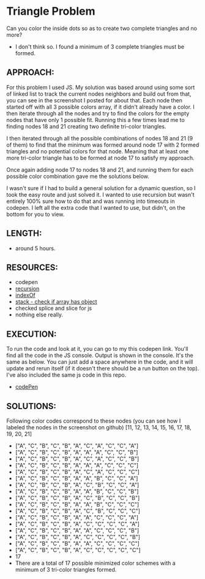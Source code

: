 # Triangle Problem

Can you color the inside dots so as to create two complete triangles and no more?
* I don't think so. I found a minimum of 3 complete triangles must be formed.


## APPROACH:
For this problem I used JS. My solution was based around using some sort of linked list to track the current nodes neighbors and build out from that, you can see in the screenshot I posted for about that. Each node then started off with all 3 possible colors array, if it didn't already have a color. I then iterate through all the nodes and try to find the colors for the empty nodes that have only 1 possible fit. Running this a few times lead me to finding nodes 18 and 21 creating two definite tri-color triangles. 

I then iterated through all the possible combinations of nodes 18 and 21 (9 of them) to find that the minimum was formed around node 17 with 2 formed triangles and no potential colors for that node. Meaning that at least one more tri-color triangle has to be formed at node 17 to satisfy my approach.

Once again adding node 17 to nodes 18 and 21, and running them for each possible color combination gave me the solutions below. 

I wasn't sure if I had to build a general solution for a dynamic question, so I took the easy route and just solved it. I wanted to use recursion but wasn't entirely 100% sure how to do that and was running into timeouts in codepen. I left all the extra code that I wanted to use, but didn't, on the bottom for you to view.

## LENGTH:
* around 5 hours.

## RESOURCES:
* codepen
* [recursion](https://www.cs.utah.edu/~germain/PPS/Topics/recursion.html)
* [indexOf](https://www.w3schools.com/jsref/jsref_indexof_array.asp)
* [stack - check if array has object](https://stackoverflow.com/questions/237104/how-do-i-check-if-an-array-includes-an-object-in-javascript)
* checked splice and slice for js
* nothing else really.


## EXECUTION:
To run the code and look at it, you can go to my this codepen link. You'll find all the code in the JS console. Output is shown in the console. It's the same as below. You can just add a space anywhere in the code, and it will update and rerun itself (if it doesn't there should be a run button on the top). I've also included the same js code in this repo.
* [codePen](https://codepen.io/DrDrei/pen/MvaZzV/)


## SOLUTIONS:
Following color codes correspond to these nodes (you can see how I labeled the nodes in the screenshot on github)
[11,   12,  13,  14,  15,  16,  17, 18,  19,  20,   21]

* ["A", "C", "B", "C", "B", "A", "C", "A", "C", "C", "A"]
* ["A", "C", "B", "C", "B", "A", "A", "A", "C", "C", "B"]
* ["A", "C", "B", "C", "B", "A", "C", "A", "C", "C", "B"]
* ["A", "C", "B", "C", "B", "A", "A", "A", "C", "C", "C"]
* ["A", "C", "B", "C", "B", "A", "C", "A", "C", "C", "C"]
* ["A", "C", "B", "C", "B", "A", "A", "B", "C", "C", "A"]
* ["A", "C", "B", "C", "B", "A", "C", "B", "C", "C", "A"]
* ["A", "C", "B", "C", "B", "A", "A", "B", "C", "C", "B"]
* ["A", "C", "B", "C", "B", "A", "C", "B", "C", "C", "B"]
* ["A", "C", "B", "C", "B", "A", "A", "B", "C", "C", "C"]
* ["A", "C", "B", "C", "B", "A", "C", "B", "C", "C", "C"]
* ["A", "C", "B", "C", "B", "A", "A", "C", "C", "C", "A"]
* ["A", "C", "B", "C", "B", "A", "C", "C", "C", "C", "A"]
* ["A", "C", "B", "C", "B", "A", "A", "C", "C", "C", "B"]
* ["A", "C", "B", "C", "B", "A", "C", "C", "C", "C", "B"]
* ["A", "C", "B", "C", "B", "A", "A", "C", "C", "C", "C"]
* ["A", "C", "B", "C", "B", "A", "C", "C", "C", "C", "C"]
* 17
* There are a total of 17 possible minimized color schemes with a minimum of 3 tri-color triangles formed.

